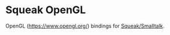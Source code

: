 # Squeak OpenGL
OpenGL (https://www.opengl.org/) bindings for [Squeak/Smalltalk].



<!-- references -->
[Squeak/Smalltalk]: https://squeak.org